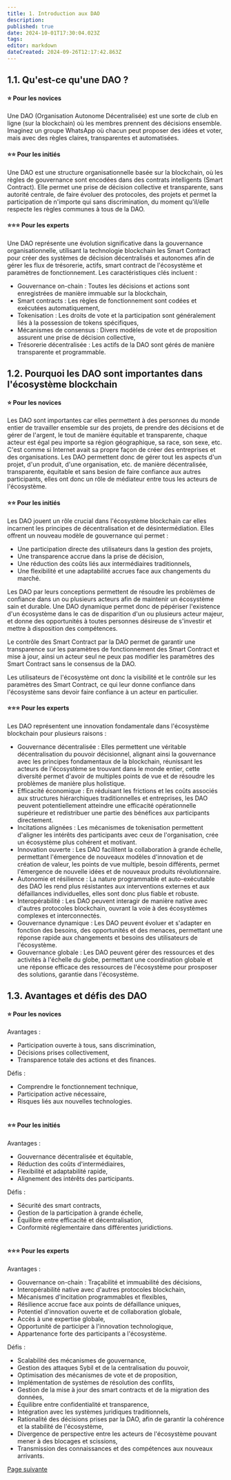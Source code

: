 ```yaml
---
title: 1. Introduction aux DAO
description: 
published: true
date: 2024-10-01T17:30:04.023Z
tags: 
editor: markdown
dateCreated: 2024-09-26T12:17:42.863Z
---
```


## **1.1. Qu'est-ce qu'une DAO ?**

#### **⭐ Pour les novices**

Une DAO (Organisation Autonome Décentralisée) est une sorte de club en ligne (sur la blockchain) où les membres prennent des décisions ensemble. Imaginez un groupe WhatsApp où chacun peut proposer des idées et voter, mais avec des règles claires, transparentes et automatisées.

#### **⭐⭐ Pour les initiés**

Une DAO est une structure organisationnelle basée sur la blockchain, où les règles de gouvernance sont encodées dans des contrats intelligents (Smart Contract). Elle permet une prise de décision collective et transparente, sans autorité centrale, de faire évoluer des protocoles, des projets et permet la participation de n'importe qui sans discrimination, du moment qu'il/elle respecte les règles communes à tous de la DAO.

#### **⭐⭐⭐ Pour les experts**

Une DAO représente une évolution significative dans la gouvernance organisationnelle, utilisant la technologie blockchain les Smart Contract pour créer des systèmes de décision décentralisés et autonomes afin de gérer les flux de trésorerie, actifs, smart contract de l'écosystème et paramètres de fonctionnement. Les caractéristiques clés incluent :

-   Gouvernance on-chain : Toutes les décisions et actions sont enregistrées de manière immuable sur la blockchain,
-   Smart contracts : Les règles de fonctionnement sont codées et exécutées automatiquement,
-   Tokenisation : Les droits de vote et la participation sont généralement liés à la possession de tokens spécifiques,
-   Mécanismes de consensus : Divers modèles de vote et de proposition assurent une prise de décision collective,
-   Trésorerie décentralisée : Les actifs de la DAO sont gérés de manière transparente et programmable.

## **1.2. Pourquoi les DAO sont importantes dans l'écosystème blockchain**

#### **⭐ Pour les novices**

Les DAO sont importantes car elles permettent à des personnes du monde entier de travailler ensemble sur des projets, de prendre des décisions et de gérer de l'argent, le tout de manière équitable et transparente, chaque acteur est égal peu importe sa région géographique, sa race, son sexe, etc. C'est comme si Internet avait sa propre façon de créer des entreprises et des organisations. Les DAO permettent donc de gérer tout les aspects d'un projet, d'un produit, d'une organisation, etc. de manière décentralisée, transparente, équitable et sans besion de faire confiance aux autres participants, elles ont donc un rôle de médiateur entre tous les acteurs de l'écosystème.

#### **⭐⭐ Pour les initiés**

Les DAO jouent un rôle crucial dans l'écosystème blockchain car elles incarnent les principes de décentralisation et de désintermédiation. Elles offrent un nouveau modèle de gouvernance qui permet :

-   Une participation directe des utilisateurs dans la gestion des projets,
-   Une transparence accrue dans la prise de décision,
-   Une réduction des coûts liés aux intermédiaires traditionnels,
-   Une flexibilité et une adaptabilité accrues face aux changements du marché.

Les DAO par leurs conceptions permettent de résoudre les problèmes de confiance dans un ou plusieurs acteurs afin de maintenir un écosystème sain et durable. Une DAO dynamique permet donc de pépériser l'existence d'un écosystème dans le cas de disparition d'un ou plusieurs acteur majeur, et donne des opportunités à toutes personnes désireuse de s'investir et mettre à disposition des compétences.

Le contrôle des Smart Contract par la DAO permet de garantir une transparence sur les paramètres de fonctionnement des Smart Contract et mise à jour, ainsi un acteur seul ne peux pas modifier les paramètres des Smart Contract sans le consensus de la DAO.

Les utilisateurs de l'écosystème ont donc la visibilité et le contrôle sur les paramètres des Smart Contract, ce qui leur donne confiance dans l'écosystème sans devoir faire confiance à un acteur en particulier.

#### **⭐⭐⭐ Pour les experts**

Les DAO représentent une innovation fondamentale dans l'écosystème blockchain pour plusieurs raisons :

-   Gouvernance décentralisée : Elles permettent une véritable décentralisation du pouvoir décisionnel, alignant ainsi la gouvernance avec les principes fondamentaux de la blockchain, réunissant les acteurs de l'écosystème se trouvant dans le monde entier, cette diversité permet d'avoir de multiples points de vue et de résoudre les problèmes de manière plus holistique.
-   Efficacité économique : En réduisant les frictions et les coûts associés aux structures hiérarchiques traditionnelles et entreprises, les DAO peuvent potentiellement atteindre une efficacité opérationnelle supérieure et redistribuer une partie des bénéfices aux participants directement.
-   Incitations alignées : Les mécanismes de tokenisation permettent d'aligner les intérêts des participants avec ceux de l'organisation, crée un écosystème plus cohérent et motivant.
-   Innovation ouverte : Les DAO facilitent la collaboration à grande échelle, permettant l'émergence de nouveaux modèles d'innovation et de création de valeur, les points de vue multiple, besoin différents, permet l'émergence de nouvelle idées et de nouveaux produits révolutionnaire.
-   Autonomie et résilience : La nature programmable et auto-exécutable des DAO les rend plus résistantes aux interventions externes et aux défaillances individuelles, elles sont donc plus fiable et robuste.
-   Interopérabilité : Les DAO peuvent interagir de manière native avec d'autres protocoles blockchain, ouvrant la voie à des écosystèmes complexes et interconnectés.
-   Gouvernance dynamique : Les DAO peuvent évoluer et s'adapter en fonction des besoins, des opportunités et des menaces, permettant une réponse rapide aux changements et besoins des utilisateurs de l'écosystème.
-   Gouvernance globale : Les DAO peuvent gérer des ressources et des activités à l'échelle du globe, permettant une coordination globale et une réponse efficace des ressources de l'écosystème pour prosposer des solutions, garantie dans l'écosystème.

## **1.3. Avantages et défis des DAO**

#### **⭐ Pour les novices**

Avantages :

-   Participation ouverte à tous, sans discrimination,
-   Décisions prises collectivement,
-   Transparence totale des actions et des finances.

Défis :

-   Comprendre le fonctionnement technique,
-   Participation active nécessaire,
-   Risques liés aux nouvelles technologies.  
     

#### **⭐⭐ Pour les initiés**

Avantages :

-   Gouvernance décentralisée et équitable,
-   Réduction des coûts d'intermédiaires,
-   Flexibilité et adaptabilité rapide,
-   Alignement des intérêts des participants.

Défis :

-   Sécurité des smart contracts,
-   Gestion de la participation à grande échelle,
-   Équilibre entre efficacité et décentralisation,
-   Conformité réglementaire dans différentes juridictions.  
     

#### **⭐⭐⭐ Pour les experts**

Avantages :

-   Gouvernance on-chain : Traçabilité et immuabilité des décisions,
-   Interopérabilité native avec d'autres protocoles blockchain,
-   Mécanismes d'incitation programmables et flexibles,
-   Résilience accrue face aux points de défaillance uniques,
-   Potentiel d'innovation ouverte et de collaboration globale,
-   Accès à une expertise globale,
-   Opportunité de participer à l'innovation technologique,
-   Appartenance forte des participants a l'écosystème.

Défis :

-   Scalabilité des mécanismes de gouvernance,
-   Gestion des attaques Sybil et de la centralisation du pouvoir,
-   Optimisation des mécanismes de vote et de proposition,
-   Implémentation de systèmes de résolution des conflits,
-   Gestion de la mise à jour des smart contracts et de la migration des données,
-   Équilibre entre confidentialité et transparence,
-   Intégration avec les systèmes juridiques traditionnels,
-   Rationalité des décisions prises par la DAO, afin de garantir la cohérence et la stabilité de l'écosystème,
-   Divergence de perspective entre les acteurs de l'écosystème pouvant mener à des blocages et scissions,
-   Transmission des connaissances et des compétences aux nouveaux arrivants.

[Page suivante](/fr/DAO/DAO_RealToken)